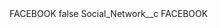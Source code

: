 <?xml version="1.0" encoding="UTF-8"?>
<CustomMetadata xmlns="http://soap.sforce.com/2006/04/metadata" xmlns:xsi="http://www.w3.org/2001/XMLSchema-instance" xmlns:xsd="http://www.w3.org/2001/XMLSchema">
    <label>FACEBOOK</label>
    <protected>false</protected>
    <values>
        <field>Social_Network__c</field>
        <value xsi:type="xsd:string">FACEBOOK</value>
    </values>
</CustomMetadata>
